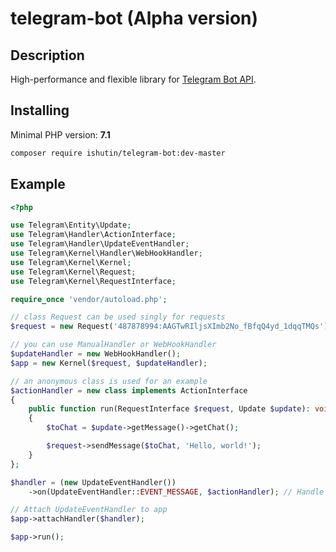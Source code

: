 # telegram-bot (Alpha version)

## Description

High-performance and flexible library for [Telegram Bot API](https://core.telegram.org/bots/api).


## Installing

Minimal PHP version: **7.1**


```bash
composer require ishutin/telegram-bot:dev-master
```


## Example

```php
<?php

use Telegram\Entity\Update;
use Telegram\Handler\ActionInterface;
use Telegram\Handler\UpdateEventHandler;
use Telegram\Kernel\Handler\WebHookHandler;
use Telegram\Kernel\Kernel;
use Telegram\Kernel\Request;
use Telegram\Kernel\RequestInterface;

require_once 'vendor/autoload.php';

// class Request can be used singly for requests
$request = new Request('487878994:AAGTwRIljsXImb2No_fBfqQ4yd_1dqqTMQs');

// you can use ManualHandler or WebHookHandler
$updateHandler = new WebHookHandler();
$app = new Kernel($request, $updateHandler);

// an anonymous class is used for an example
$actionHandler = new class implements ActionInterface
{
    public function run(RequestInterface $request, Update $update): void
    {
        $toChat = $update->getMessage()->getChat();

        $request->sendMessage($toChat, 'Hello, world!');
    }
};

$handler = (new UpdateEventHandler())
    ->on(UpdateEventHandler::EVENT_MESSAGE, $actionHandler); // Handle all messages

// Attach UpdateEventHandler to app
$app->attachHandler($handler);

$app->run();

```
